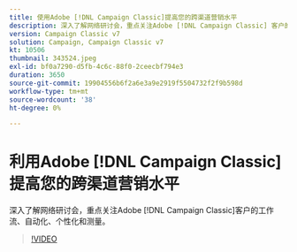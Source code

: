 ```yaml
---
title: 使用Adobe [!DNL Campaign Classic]提高您的跨渠道营销水平
description: 深入了解网络研讨会，重点关注Adobe [!DNL Campaign Classic] 客户的工作流、自动化、个性化和测量。
version: Campaign Classic v7
solution: Campaign, Campaign Classic v7
kt: 10506
thumbnail: 343524.jpeg
exl-id: bf0a7290-d5fb-4c6c-88f0-2ceecbf794e3
duration: 3650
source-git-commit: 19904556b6f2a6e3a9e2919f5504732f2f9b598d
workflow-type: tm+mt
source-wordcount: '38'
ht-degree: 0%

---
```


# 利用Adobe [!DNL Campaign Classic]提高您的跨渠道营销水平

深入了解网络研讨会，重点关注Adobe [!DNL Campaign Classic]客户的工作流、自动化、个性化和测量。

>[!VIDEO](https://video.tv.adobe.com/v/343524/?quality=12&learn=on)
